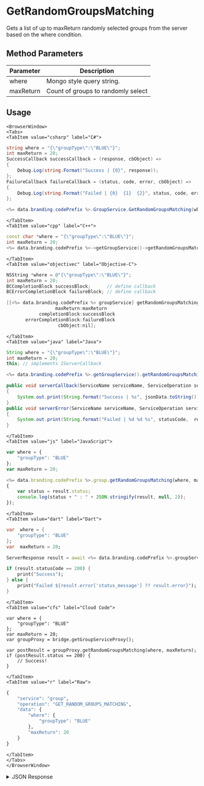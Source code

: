 # GetRandomGroupsMatching

Gets a list of up to maxReturn randomly selected groups from the server based on the where condition.

<PartialServop service_name="group" operation_name="GET_RANDOM_GROUPS_MATCHING" />

## Method Parameters
Parameter | Description
--------- | -----------
where | Mongo style query string. 
maxReturn | Count of groups to randomly select 

## Usage

```mdx-code-block
<BrowserWindow>
<Tabs>
<TabItem value="csharp" label="C#">
```

```csharp
string where = "{\"groupType\":\"BLUE\"}";
int maxReturn = 20;
SuccessCallback successCallback = (response, cbObject) =>
{
    Debug.Log(string.Format("Success | {0}", response));
};
FailureCallback failureCallback = (status, code, error, cbObject) =>
{
    Debug.Log(string.Format("Failed | {0}  {1}  {2}", status, code, error));
};

<%= data.branding.codePrefix %>.GroupService.GetRandomGroupsMatching(where, maxReturn, successCallback, failureCallback);
```

```mdx-code-block
</TabItem>
<TabItem value="cpp" label="C++">
```

```cpp
const char *where = "{\"groupType\":\"BLUE\"}";
int maxReturn = 20;
<%= data.branding.codePrefix %>->getGroupService()->getRandomGroupsMatching(where, maxReturn, this);
```

```mdx-code-block
</TabItem>
<TabItem value="objectivec" label="Objective-C">
```

```objectivec
NSString *where = @"{\"groupType\":\"BLUE\"}";
int maxReturn = 20;
BCCompletionBlock successBlock;      // define callback
BCErrorCompletionBlock failureBlock; // define callback

[[<%= data.branding.codePrefix %> groupService] getRandomGroupsMatching:where
                  maxReturn:maxReturn
            completionBlock:successBlock
       errorCompletionBlock:failureBlock
                   cbObject:nil];
```

```mdx-code-block
</TabItem>
<TabItem value="java" label="Java">
```

```java
String where = "{\"groupType\":\"BLUE\"}";
int maxReturn = 20;
this; // implements IServerCallback

<%= data.branding.codePrefix %>.getGroupService().getRandomGroupsMatching(where, maxReturn, this);

public void serverCallback(ServiceName serviceName, ServiceOperation serviceOperation, JSONObject jsonData)
{
    System.out.print(String.format("Success | %s", jsonData.toString()));
}
public void serverError(ServiceName serviceName, ServiceOperation serviceOperation, int statusCode, int reasonCode, String jsonError)
{
    System.out.print(String.format("Failed | %d %d %s", statusCode,  reasonCode, jsonError.toString()));
}
```

```mdx-code-block
</TabItem>
<TabItem value="js" label="JavaScript">
```

```javascript
var where = {
    "groupType": "BLUE"
};
var maxReturn = 20;

<%= data.branding.codePrefix %>.group.getRandomGroupsMatching(where, maxReturn, result =>
{
	var status = result.status;
	console.log(status + " : " + JSON.stringify(result, null, 2));
});
```

```mdx-code-block
</TabItem>
<TabItem value="dart" label="Dart">
```

```dart
var  where = {
    "groupType": "BLUE"
};
var  maxReturn = 20;

ServerResponse result = await <%= data.branding.codePrefix %>.groupService.getRandomGroupsMatching(where:where, maxReturn:maxReturn);

if (result.statusCode == 200) {
    print("Success");
} else {
    print("Failed ${result.error['status_message'] ?? result.error}");
}
```

```mdx-code-block
</TabItem>
<TabItem value="cfs" label="Cloud Code">
```

```cfscript
var where = {
    "groupType": "BLUE"
};
var maxReturn = 20;
var groupProxy = bridge.getGroupServiceProxy();

var postResult = groupProxy.getRandomGroupsMatching(where, maxReturn);
if (postResult.status == 200) {
    // Success!
}
```

```mdx-code-block
</TabItem>
<TabItem value="r" label="Raw">
```

```r
{
	"service": "group",
	"operation": "GET_RANDOM_GROUPS_MATCHING",
	"data": {
		"where": {
			"groupType": "BLUE"
		},
		"maxReturn": 20
	}
}
```

```mdx-code-block
</TabItem>
</Tabs>
</BrowserWindow>
```

<details>
<summary>JSON Response</summary>

```json
{
  "data": {
    "count": 1,
    "groups": [
      {
        "gameId": "12345",
        "groupId": "b7b590e0-0e27-47ef-8bf5-03a3b4e34475",
        "ownerId": "77ce8889-20b7-4d01-b248-e0beb747f1b4",
        "name": "myGroupName",
        "groupType": "myGroupType",
        "createdAt": 1561472696504,
        "updatedAt": 1561472696504,
        "members": {
          "77ce8889-20b7-4d01-b248-e0beb747f1b4": {
            "role": "OWNER",
            "attributes": {}
          }
        },
        "pendingMembers": {},
        "version": 1,
        "data": {},
        "summaryData": {},
        "isOpenGroup": true,
        "defaultMemberAttributes": {},
        "memberCount": 1,
        "invitedPendingMemberCount": 0,
        "requestingPendingMemberCount": 0,
        "acl": {
          "member": 2,
          "other": 0
        }
      }
    ]
  },
  "status": 200
}
```
</details>

